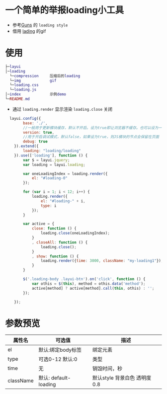 # 一个简单的举报loading小工具

* 参考[Guns](https://www.stylefeng.cn/) 的 `loading style` 
*  借用 [lading](<http://www.neusofts.com/demo/loading/layui_exts/loading/demo/index.html>) 的gif

# 使用

```lua
├─layui
│─loading
  └─compression     压缩后的loading
  └─img             gif
  └─loading.css
  └─loading.js  
│─index             示例demo
└─README.md
```

* 通过 `loading.render` 显示渲染 `loading.close` 关闭

```javascript
  layui.config({
        base: './',
        //一般用于更新模块缓存，默认不开启。设为true即让浏览器不缓存。也可以设为一个固定的值，如：201610
        version: true,
        //用于开启调试模式，默认false，如果设为true，则JS模块的节点会保留在页面
        debug: true
    }).extend({
        loading: "loading/loading"
    }).use(['loading'], function () {
        var $ = layui.jquery;
        var loading = layui.loading;

        var oneLoadingIndex = loading.render({
            el: "#loading-0"
        });

        for (var i = 1; i < 12; i++) {
            loading.render({
                el: "#loading-" + i,
                type: i
            });
        }

        var active = {
            close: function () {
                loading.close(oneLoadingIndex);
            }
            , closeAll: function () {
                loading.close();
            }
            , show: function () {
                loading.render({time: 3000, className: "my-loading1"});
            }
        }

        $('.loading-body .layui-btn').on('click', function () {
            var othis = $(this), method = othis.data('method');
            active[method] ? active[method].call(this, othis) : '';
        });

    });
```

# 参数预览

| 属性名    | 可选值                | 描述                          |
| --------- | --------------------- | ----------------------------- |
| el        | 默认:绑定body标签     | 绑定元素                      |
| type      | 可选0-12 默认:0       | 类型                          |
| time      | 无                    | 销毁时间，秒                  |
| className | 默认: default-loading | 默认style 背景白色 透明度 0.8 |

